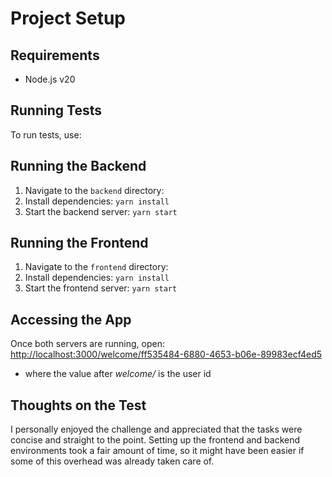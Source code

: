 # Project Setup

## Requirements
- Node.js v20  

## Running Tests
To run tests, use:  

## Running the Backend
1. Navigate to the `backend` directory:  
2. Install dependencies:  `yarn install`
3. Start the backend server:  `yarn start`



## Running the Frontend
1. Navigate to the `frontend` directory:  
2. Install dependencies:  `yarn install`
3. Start the frontend server:  `yarn start`


## Accessing the App
Once both servers are running, open:  
[http://localhost:3000/welcome/ff535484-6880-4653-b06e-89983ecf4ed5](http://localhost:3000/welcome/ff535484-6880-4653-b06e-89983ecf4ed5)
 - where the value after *welcome/* is the user id

## Thoughts on the Test
I personally enjoyed the challenge and appreciated that the tasks were concise and straight to the point. Setting up the frontend and backend environments took a fair amount of time, so it might have been easier if some of this overhead was already taken care of.
